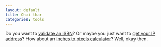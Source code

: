 ```yaml
---
layout: default
title: Ohai thar
categories: tools
---
```


Do you want to [validate an ISBN](/tools/isbn-validator.html)?
Or maybe you just want to [get your IP address](/tools/ip-address.html)?
How about an [inches to pixels calculator](/tools/in-to-px-calculator.html)?
Well, okay then.